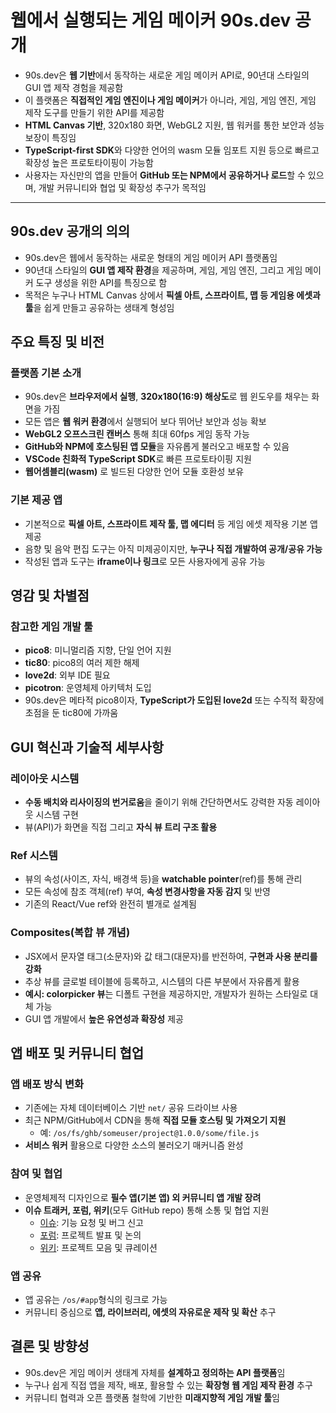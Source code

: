 # 웹에서 실행되는 게임 메이커 90s.dev 공개


* 90s.dev은 **웹 기반**에서 동작하는 새로운 게임 메이커 API로, 90년대 스타일의 GUI 앱 제작 경험을 제공함
* 이 플랫폼은 **직접적인 게임 엔진이나 게임 메이커**가 아니라, 게임, 게임 엔진, 게임 제작 도구를 만들기 위한 API를 제공함
* **HTML Canvas 기반**, 320x180 화면, WebGL2 지원, 웹 워커를 통한 보안과 성능 보장이 특징임
* **TypeScript-first SDK**와 다양한 언어의 wasm 모듈 임포트 지원 등으로 빠르고 확장성 높은 프로토타이핑이 가능함
* 사용자는 자신만의 앱을 만들어 **GitHub 또는 NPM에서 공유하거나 로드**할 수 있으며, 개발 커뮤니티와 협업 및 확장성 추구가 목적임

---

90s.dev 공개의 의의
--------------

* 90s.dev은 웹에서 동작하는 새로운 형태의 게임 메이커 API 플랫폼임
* 90년대 스타일의 **GUI 앱 제작 환경**을 제공하며, 게임, 게임 엔진, 그리고 게임 메이커 도구 생성을 위한 API를 특징으로 함
* 목적은 누구나 HTML Canvas 상에서 **픽셀 아트, 스프라이트, 맵 등 게임용 에셋과 툴**을 쉽게 만들고 공유하는 생태계 형성임

주요 특징 및 비전
----------

### 플랫폼 기본 소개

* 90s.dev은 **브라우저에서 실행**, **320x180(16:9) 해상도**로 웹 윈도우를 채우는 화면을 가짐
* 모든 앱은 **웹 워커 환경**에서 실행되어 보다 뛰어난 보안과 성능 확보
* **WebGL2 오프스크린 캔버스** 통해 최대 60fps 게임 동작 가능
* **GitHub와 NPM에 호스팅된 앱 모듈**을 자유롭게 불러오고 배포할 수 있음
* **VSCode 친화적 TypeScript SDK**로 빠른 프로토타이핑 지원
* **웹어셈블리(wasm)** 로 빌드된 다양한 언어 모듈 호환성 보유

### 기본 제공 앱

* 기본적으로 **픽셀 아트, 스프라이트 제작 툴, 맵 에디터** 등 게임 에셋 제작용 기본 앱 제공
* 음향 및 음악 편집 도구는 아직 미제공이지만, **누구나 직접 개발하여 공개/공유 가능**
* 작성된 앱과 도구는 **iframe이나 링크**로 모든 사용자에게 공유 가능

영감 및 차별점
--------

### 참고한 게임 개발 툴

* **pico8**: 미니멀리즘 지향, 단일 언어 지원
* **tic80**: pico8의 여러 제한 해제
* **love2d**: 외부 IDE 필요
* **picotron**: 운영체제 아키텍처 도입
* 90s.dev은 메타적 pico8이자, **TypeScript가 도입된 love2d** 또는 수직적 확장에 초점을 둔 tic80에 가까움

GUI 혁신과 기술적 세부사항
----------------

### 레이아웃 시스템

* **수동 배치와 리사이징의 번거로움**을 줄이기 위해 간단하면서도 강력한 자동 레이아웃 시스템 구현
* 뷰(API)가 화면을 직접 그리고 **자식 뷰 트리 구조 활용**

### Ref 시스템

* 뷰의 속성(사이즈, 자식, 배경색 등)을 **watchable pointer**(ref)를 통해 관리
* 모든 속성에 참조 객체(ref) 부여, **속성 변경사항을 자동 감지** 및 반영
* 기존의 React/Vue ref와 완전히 별개로 설계됨

### Composites(복합 뷰 개념)

* JSX에서 문자열 태그(소문자)와 값 태그(대문자)를 반전하여, **구현과 사용 분리를 강화**
* 추상 뷰를 글로벌 테이블에 등록하고, 시스템의 다른 부분에서 자유롭게 활용
* **예시: colorpicker 뷰**는 디폴트 구현을 제공하지만, 개발자가 원하는 스타일로 대체 가능
* GUI 앱 개발에서 **높은 유연성과 확장성** 제공

앱 배포 및 커뮤니티 협업
--------------

### 앱 배포 방식 변화

* 기존에는 자체 데이터베이스 기반 `net/` 공유 드라이브 사용
* 최근 NPM/GitHub에서 CDN을 통해 **직접 모듈 호스팅 및 가져오기 지원**
  + 예: `/os/fs/ghb/someuser/project@1.0.0/some/file.js`
* **서비스 워커** 활용으로 다양한 소스의 불러오기 매커니즘 완성

### 참여 및 협업

* 운영체제적 디자인으로 **필수 앱(기본 앱) 외 커뮤니티 앱 개발 장려**
* **이슈 트래커, 포럼, 위키**(모두 GitHub repo) 통해 소통 및 협업 지원
  + [이슈](https://github.com/sdegutis/os.90s.dev/issues): 기능 요청 및 버그 신고
  + [포럼](https://github.com/sdegutis/os.90s.dev/discussions): 프로젝트 발표 및 논의
  + [위키](https://github.com/sdegutis/os.90s.dev/wiki): 프로젝트 모음 및 큐레이션

### 앱 공유

* 앱 공유는 `/os/#app`형식의 링크로 가능
* 커뮤니티 중심으로 **앱, 라이브러리, 에셋의 자유로운 제작 및 확산** 추구

결론 및 방향성
--------

* 90s.dev은 게임 메이커 생태계 자체를 **설계하고 정의하는 API 플랫폼**임
* 누구나 쉽게 직접 앱을 제작, 배포, 활용할 수 있는 **확장형 웹 게임 제작 환경** 추구
* 커뮤니티 협력과 오픈 플랫폼 철학에 기반한 **미래지향적 게임 개발 툴**임
